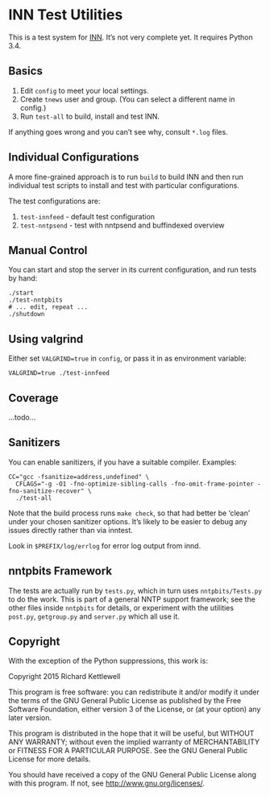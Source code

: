INN Test Utilities
==================

This is a test system for
[INN](http://www.eyrie.org/~eagle/software/inn/).  It’s not very
complete yet.  It requires Python 3.4.

Basics
------

1. Edit `config` to meet your local settings.
2. Create `tnews` user and group.  (You can select a different name in
   config.)
3. Run `test-all` to build, install and test INN.

If anything goes wrong and you can’t see why, consult `*.log` files.

Individual Configurations
-------------------------

A more fine-grained approach is to run `build` to build INN and then
run individual test scripts to install and test with particular
configurations.

The test configurations are:

1. `test-innfeed` - default test configuration
2. `test-nntpsend` - test with nntpsend and buffindexed overview

Manual Control
--------------

You can start and stop the server in its current configuration, and
run tests by hand:

    ./start
    ./test-nntpbits
    # ... edit, repeat ...
    ./shutdown

Using valgrind
--------------

Either set `VALGRIND=true` in `config`, or pass it in as environment variable:

    VALGRIND=true ./test-innfeed

Coverage
--------

...todo...

Sanitizers
----------

You can enable sanitizers, if you have a suitable compiler.  Examples:

    CC="gcc -fsanitize=address,undefined" \
      CFLAGS="-g -O1 -fno-optimize-sibling-calls -fno-omit-frame-pointer -fno-sanitize-recover" \
      ./test-all

Note that the build process runs `make check`, so that had better be
‘clean’ under your chosen sanitizer options.  It’s likely to be easier
to debug any issues directly rather than via inntest.

Look in `$PREFIX/log/errlog` for error log output from innd.

nntpbits Framework
------------------

The tests are actually run by `tests.py`, which in turn uses
`nntpbits/Tests.py` to do the work.  This is part of a general NNTP
support framework; see the other files inside `nntpbits` for details,
or experiment with the utilities `post.py`, `getgroup.py` and
`server.py` which all use it.

Copyright
---------

With the exception of the Python suppressions, this work is:

Copyright 2015 Richard Kettlewell

This program is free software: you can redistribute it and/or modify
it under the terms of the GNU General Public License as published by
the Free Software Foundation, either version 3 of the License, or
(at your option) any later version.

This program is distributed in the hope that it will be useful,
but WITHOUT ANY WARRANTY; without even the implied warranty of
MERCHANTABILITY or FITNESS FOR A PARTICULAR PURPOSE.  See the
GNU General Public License for more details.

You should have received a copy of the GNU General Public License
along with this program.  If not, see <http://www.gnu.org/licenses/>.
